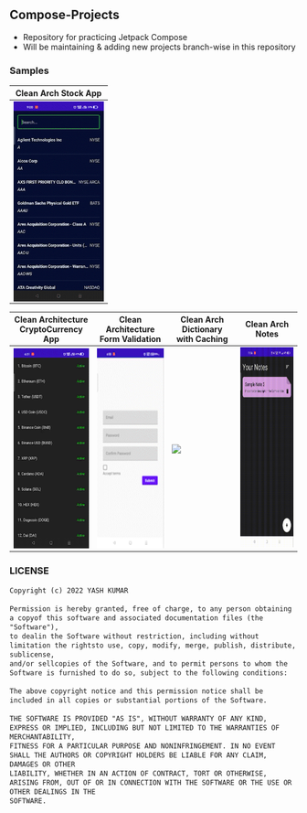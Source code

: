 ## **Compose-Projects**
- Repository for practicing Jetpack Compose
- Will be maintaining & adding new projects branch-wise in this repository

### **Samples**
| Clean Arch Stock App |
-----------------------|
| <img height="350" align="center" src="samples/video_stock_app.gif" /> |

| Clean Architecture </br> CryptoCurrency App | Clean Architecture </br> Form Validation| Clean Arch Dictionary </br> with Caching | Clean Arch Notes |
------------|------------|------------|------------|
| <img height="350" align="center" src="samples/video_crypto.gif" /> | <img height="350" align="center" src="samples/video_validation.gif" /> | <img height="350" align="center" src="samples/video_dictionary.gif" /> | <img height="350" src="samples/video_notes.gif" /> |

### **LICENSE**

```
Copyright (c) 2022 YASH KUMAR

Permission is hereby granted, free of charge, to any person obtaining a copyof this software and associated documentation files (the "Software"),
to dealin the Software without restriction, including without limitation the rightsto use, copy, modify, merge, publish, distribute, sublicense,
and/or sellcopies of the Software, and to permit persons to whom the Software is furnished to do so, subject to the following conditions:

The above copyright notice and this permission notice shall be included in all copies or substantial portions of the Software.

THE SOFTWARE IS PROVIDED "AS IS", WITHOUT WARRANTY OF ANY KIND, EXPRESS OR IMPLIED, INCLUDING BUT NOT LIMITED TO THE WARRANTIES OF MERCHANTABILITY,
FITNESS FOR A PARTICULAR PURPOSE AND NONINFRINGEMENT. IN NO EVENT SHALL THE AUTHORS OR COPYRIGHT HOLDERS BE LIABLE FOR ANY CLAIM, DAMAGES OR OTHER
LIABILITY, WHETHER IN AN ACTION OF CONTRACT, TORT OR OTHERWISE, ARISING FROM, OUT OF OR IN CONNECTION WITH THE SOFTWARE OR THE USE OR OTHER DEALINGS IN THE
SOFTWARE.
```
